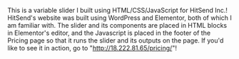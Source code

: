 This is a variable slider I built using HTML/CSS/JavaScript for HitSend Inc.!  HitSend's website was built using WordPress and Elementor, both of which I am familiar with.  The slider and its components are placed in HTML blocks in Elementor's editor, and the Javascript is placed in the footer of the Pricing page so that it runs the slider and its outputs on the page.  If you'd like to see it in action, go to "http://18.222.81.65/pricing/"!
